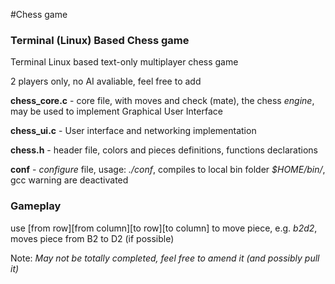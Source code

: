 #Chess game

### Terminal (Linux) Based Chess game

Terminal Linux based text-only multiplayer chess game

2 players only, no AI avaliable, feel free to add

**chess_core.c** - core file, with moves and check (mate), the chess *engine*, may be used to implement Graphical User Interface

**chess_ui.c** - User interface and networking implementation

**chess.h** - header file, colors and pieces definitions, functions declarations

**conf** - *configure* file, usage: *./conf*, compiles to local bin folder *$HOME/bin/*, gcc warning are deactivated

### Gameplay

use [from row][from column][to row][to column] to move piece, e.g. *b2d2*, moves piece from B2 to D2 (if possible)

Note: *May not be totally completed, feel free to amend it (and possibly pull it)*

